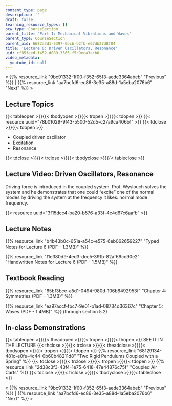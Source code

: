 ```yaml
---
content_type: page
description: ''
draft: false
learning_resource_types: []
ocw_type: CourseSection
parent_title: 'Part I: Mechanical Vibrations and Waves'
parent_type: CourseSection
parent_uid: 6682a3d1-6397-6bcb-b2fb-e67db27d8f04
title: 'Lecture 6: Driven Oscillators, Resonance'
uid: cf85feed-f452-d089-3365-f5c9eca3acb0
video_metadata:
  youtube_id: null
---
```

« {{% resource_link "9bc91332-1f00-f352-65f3-aede3364abeb" "Previous" %}} | {{% resource_link "aa7bcfd6-ec86-3e35-a88d-1a5eba2076b6" "Next" %}} »

## Lecture Topics

{{< tableopen >}}{{< tbodyopen >}}{{< tropen >}}{{< tdopen >}}
{{< resource uuid="78b01029-9f43-5500-52d5-c27a9ca406b1" >}}
{{< tdclose >}}{{< tdopen >}}

- Coupled driven oscillator
- Excitation
- Resonance

{{< tdclose >}}{{< trclose >}}{{< tbodyclose >}}{{< tableclose >}}

## Lecture Video: Driven Oscillators, Resonance

Driving force is introduced in the coupled system. Prof. Wyslouch solves the system and he demonstrates that one could “excite” one of the normal modes by driving the system at the frequency it likes: normal mode frequency.

{{< resource uuid="3f15dcc4-ba20-b576-a33f-4c4d67c6aafb" >}}

## Lecture Notes

{{% resource_link "b4b43b0c-651a-a54c-e575-6eb062659227" "Typed Notes for Lecture 6 (PDF - 1.3MB)" %}}

{{% resource_link "f1e380d9-4ed3-dcc5-391b-82af69cc90e2" "Handwritten Notes for Lecture 6 (PDF - 1.5MB)" %}}

## Textbook Reading

{{% resource_link "65bf3bce-a5d1-0494-980d-106b6492953f" "Chapter 4: Symmetries (PDF - 1.3MB)" %}} 

{{% resource_link "ea97accf-fbc7-9e01-b1ad-08734d36367c" "Chapter 5: Waves (PDF - 1.4MB)" %}} (through section 5.2) 

## In-class Demonstrations

{{< tableopen >}}{{< theadopen >}}{{< tropen >}}{{< thopen >}}
SEE IT IN THE LECTURE
{{< thclose >}}{{< trclose >}}{{< theadclose >}}{{< tbodyopen >}}{{< tropen >}}{{< tdopen >}}
{{% resource_link "68129134-481c-e0fe-4c44-0b60b48211d8" "Two Rigid Pendulums Coupled with a Spring" %}}
{{< tdclose >}}{{< trclose >}}{{< tropen >}}{{< tdopen >}}
{{% resource_link "2d38c3f3-43f4-1e75-6418-47e44876c75f" "Coupled Air Carts" %}}
{{< tdclose >}}{{< trclose >}}{{< tbodyclose >}}{{< tableclose >}}

« {{% resource_link "9bc91332-1f00-f352-65f3-aede3364abeb" "Previous" %}} | {{% resource_link "aa7bcfd6-ec86-3e35-a88d-1a5eba2076b6" "Next" %}} »